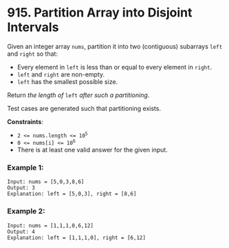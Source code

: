 # 915. Partition Array into Disjoint Intervals

Given an integer array `nums`, partition it into two (contiguous) subarrays `left` and `right` so that:

- Every element in `left` is less than or equal to every element in `right`.
- `left` and `right` are non-empty.
- `left` has the smallest possible size.

Return *the length of* `left` *after such a partitioning*.

Test cases are generated such that partitioning exists.

**Constraints**:
- <code>2 <= nums.length <= 10<sup>5</sup></code>
- <code>0 <= nums[i] <= 10<sup>6</sup></code>
- There is at least one valid answer for the given input.

### Example 1:
```
Input: nums = [5,0,3,8,6]
Output: 3
Explanation: left = [5,0,3], right = [8,6]
```

### Example 2:
```
Input: nums = [1,1,1,0,6,12]
Output: 4
Explanation: left = [1,1,1,0], right = [6,12]
```
